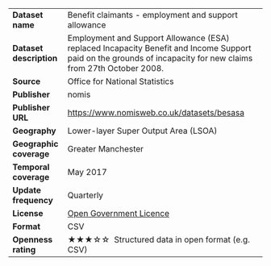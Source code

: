 <table>
<colgroup>
<col style="text-align:left;"/>
<col style="text-align:left;"/>
</colgroup>

<tbody>
<tr>
	<td style="text-align:left;"><strong>Dataset name</strong></td>
	<td style="text-align:left;">Benefit claimants - employment and support allowance</td>
</tr>
<tr>
	<td style="text-align:left;"><strong>Dataset description</strong></td>
	<td style="text-align:left;">Employment and Support Allowance (ESA) replaced Incapacity Benefit and Income Support paid on the grounds of incapacity for new claims from 27th October 2008.</td>
</tr>
<tr>
	<td style="text-align:left;"><strong>Source</strong></td>
	<td style="text-align:left;">Office for National Statistics</td>
</tr>
<tr>
	<td style="text-align:left;"><strong>Publisher</strong></td>
	<td style="text-align:left;">nomis</td>
</tr>
<tr>
	<td style="text-align:left;"><strong>Publisher URL</strong></td>
	<td style="text-align:left;"><a href="https://www.nomisweb.co.uk/datasets/besasa">https://www.nomisweb.co.uk/datasets/besasa</a></td>
</tr>
<tr>
	<td style="text-align:left;"><strong>Geography</strong></td>
	<td style="text-align:left;">Lower-layer Super Output Area (LSOA)</td>
</tr>
<tr>
	<td style="text-align:left;"><strong>Geographic coverage</strong></td>
	<td style="text-align:left;">Greater Manchester</td>
</tr>
<tr>
	<td style="text-align:left;"><strong>Temporal coverage</strong></td>
	<td style="text-align:left;">May 2017</td>
</tr>
<tr>
	<td style="text-align:left;"><strong>Update frequency</strong></td>
	<td style="text-align:left;">Quarterly</td>
</tr>
<tr>
	<td style="text-align:left;"><strong>License</strong></td>
	<td style="text-align:left;"><a href="*http://www.nationalarchives.gov.uk/doc/open-government-licence/version/3/">Open Government Licence</a></td>
</tr>
<tr>
	<td style="text-align:left;"><strong>Format</strong></td>
	<td style="text-align:left;">CSV</td>
</tr>
<tr>
	<td style="text-align:left;"><strong>Openness rating</strong></td>
	<td style="text-align:left;">&#9733&#9733&#9733&#9734&#9734&nbsp; Structured data in open format (e.g. CSV)</td>
</tr>	
</tbody>
</table>
